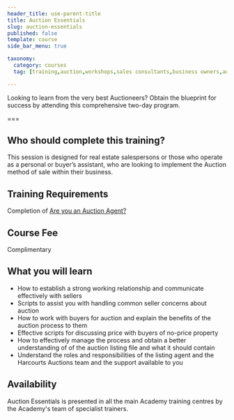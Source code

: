 ```yaml
---
header_title: use-parent-title
title: Auction Essentials
slug: auction-essentials
published: false
template: course
side_bar_menu: true

taxonomy:
  category: courses
  tag: [training,auction,workshops,sales consultants,business owners,auctioneer,managers]

---
```


Looking to learn from the very best Auctioneers? Obtain the blueprint for success by attending this comprehensive two-day program.

===

## Who should complete this training?
This session is designed for real estate salespersons or those who operate as a personal or buyer’s assistant, who are looking to implement the Auction method of sale within their business.

## Training Requirements
Completion of [Are you an Auction Agent?](/courses/auction/auction-agent)

## Course Fee
Complimentary 

## What you will learn
-	How to establish a strong working relationship and communicate effectively with sellers
-	Scripts to assist you with handling common seller concerns about auction
-	How to work with buyers for auction and explain the benefits of the auction process to them
-	Effective scripts for discussing price with buyers of no-price property
-	How to effectively manage the process and obtain a better understanding of of the auction listing file and what it should contain
-	Understand the roles and responsibilities of the listing agent and the Harcourts Auctions team and the support available to you

## Availability
Auction Essentials is presented in all the main Academy training centres by the Academy's team of specialist trainers.
